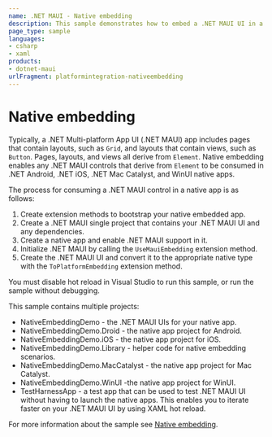 ```yaml
---
name: .NET MAUI - Native embedding
description: This sample demonstrates how to embed a .NET MAUI UI in a .NET Android, .NET iOS, .NET Mac Catalyst, and WinUI app.
page_type: sample
languages:
- csharp
- xaml
products:
- dotnet-maui
urlFragment: platformintegration-nativeembedding
---
```


# Native embedding

Typically, a .NET Multi-platform App UI (.NET MAUI) app includes pages that contain layouts, such as `Grid`, and layouts that contain views, such as `Button`. Pages, layouts, and views all derive from `Element`. Native embedding enables any .NET MAUI controls that derive from `Element` to be consumed in .NET Android, .NET iOS, .NET Mac Catalyst, and WinUI native apps.

The process for consuming a .NET MAUI control in a native app is as follows:

1. Create extension methods to bootstrap your native embedded app.
1. Create a .NET MAUI single project that contains your .NET MAUI UI and any dependencies.
1. Create a native app and enable .NET MAUI support in it.
1. Initialize .NET MAUI by calling the `UseMauiEmbedding` extension method.
1. Create the .NET MAUI UI and convert it to the appropriate native type with the `ToPlatformEmbedding` extension method.

You must disable hot reload in Visual Studio to run this sample, or run the sample without debugging.

This sample contains multiple projects:

- NativeEmbeddingDemo - the .NET MAUI UIs for your native app.
- NativeEmbeddingDemo.Droid - the native app project for Android.
- NativeEmbeddingDemo.iOS - the native app project for iOS.
- NativeEmbeddingDemo.Library - helper code for native embedding scenarios.
- NativeEmbeddingDemo.MacCatalyst - the native app project for Mac Catalyst.
- NativeEmbeddingDemo.WinUI -the native app project for WinUI.
- TestHarnessApp - a test app that can be used to test .NET MAUI UI without having to launch the native apps. This enables you to iterate faster on your .NET MAUI UI by using XAML hot reload.

For more information about the sample see [Native embedding](https://learn.microsoft.com/dotnet/maui/platform-integration/native-embedding).
